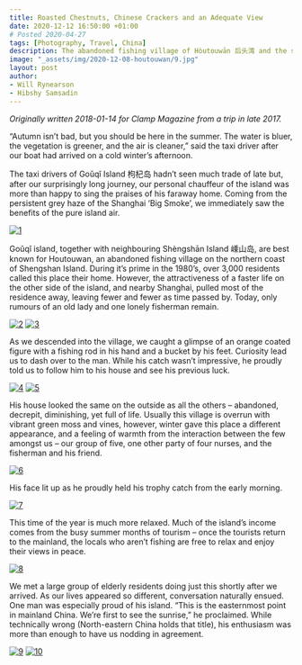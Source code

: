 ```yaml
---
title: Roasted Chestnuts, Chinese Crackers and an Adequate View
date: 2020-12-12 16:50:00 +01:00
# Posted 2020-04-27
tags: [Photography, Travel, China]
description: The abandoned fishing village of Hòutouwān 后头湾 and the surrounding Shèngshān 嵊山岛 and Goǔqǐ 枸杞岛 islands.
image: "_assets/img/2020-12-08-houtouwan/9.jpg"
layout: post
author: 
- Will Rynearson
- Hibshy Samsadin
---
```

*Originally written 2018-01-14 for Clamp Magazine from a trip in late 2017.*

“Autumn isn’t bad, but you should be here in the summer. The water is bluer, the vegetation is greener, and the air is cleaner,” said the taxi driver after our boat had arrived on a cold winter’s afternoon.

The taxi drivers of Goǔqǐ Island 枸杞岛 hadn’t seen much trade of late but, after our surprisingly long journey, our personal chauffeur of the island was more than happy to sing the praises of his faraway home. Coming from the persistent grey haze of the Shanghai ‘Big Smoke’, we immediately saw the benefits of the pure island air.

[![1](../../assets/img/../../wrynearson.github.io/assets/img/2020-12-08-houtouwan/1.jpg)](../../assets/img/../../wrynearson.github.io/assets/img/2020-12-08-houtouwan/1.jpg)

Goǔqǐ island, together with neighbouring Shèngshān Island 嵊山岛, are best known for Houtouwan, an abandoned fishing village on the northern coast of Shengshan Island. During it’s prime in the 1980’s, over 3,000 residents called this place their home. However, the attractiveness of a faster life on the other side of the island, and nearby Shanghai, pulled most of the residence away, leaving fewer and fewer as time passed by. Today, only rumours of an old lady and one lonely fisherman remain.

[![2](../../assets/img/../../wrynearson.github.io/assets/img/2020-12-08-houtouwan/2.jpg)](../../assets/img/../../wrynearson.github.io/assets/img/2020-12-08-houtouwan/2.jpg)
[![3](../../assets/img/../../wrynearson.github.io/assets/img/2020-12-08-houtouwan/3.jpg)](../../assets/img/../../wrynearson.github.io/assets/img/2020-12-08-houtouwan/3.jpg)

As we descended into the village, we caught a glimpse of an orange coated figure with a fishing rod in his hand and a bucket by his feet. Curiosity lead us to dash over to the man. While his catch wasn’t impressive, he proudly told us to follow him to his house and see his previous luck.

[![4](../../assets/img/../../wrynearson.github.io/assets/img/2020-12-08-houtouwan/4.jpg)](../../assets/img/../../wrynearson.github.io/assets/img/2020-12-08-houtouwan/4.jpg)
[![5](../../assets/img/../../wrynearson.github.io/assets/img/2020-12-08-houtouwan/5.jpg)](../../assets/img/../../wrynearson.github.io/assets/img/2020-12-08-houtouwan/5.jpg)

His house looked the same on the outside as all the others – abandoned, decrepit, diminishing, yet full of life. Usually this village is overrun with vibrant green moss and vines, however, winter gave this place a different appearance, and a feeling of warmth from the interaction between the few amongst us – our group of five, one other party of four nurses, and the fisherman and his friend.

[![6](../../assets/img/../../wrynearson.github.io/assets/img/2020-12-08-houtouwan/6.jpg)](../../assets/img/../../wrynearson.github.io/assets/img/2020-12-08-houtouwan/6.jpg)

His face lit up as he proudly held his trophy catch from the early morning.

[![7](../../assets/img/../../wrynearson.github.io/assets/img/2020-12-08-houtouwan/7.jpg)](../../assets/img/../../wrynearson.github.io/assets/img/2020-12-08-houtouwan/7.jpg)

This time of the year is much more relaxed. Much of the island’s income comes from the busy summer months of tourism – once the tourists return to the mainland, the locals who aren’t fishing are free to relax and enjoy their views in peace.

[![8](../../assets/img/../../wrynearson.github.io/assets/img/2020-12-08-houtouwan/8.jpg)](../../assets/img/../../wrynearson.github.io/assets/img/2020-12-08-houtouwan/8.jpg)

We met a large group of elderly residents doing just this shortly after we arrived. As our lives appeared so different, conversation naturally ensued. One man was especially proud of his island. “This is the easternmost point in mainland China. We’re first to see the sunrise,” he proclaimed. While technically wrong (North-eastern China holds that title), his enthusiasm was more than enough to have us nodding in agreement.

[![9](../../assets/img/../../wrynearson.github.io/assets/img/2020-12-08-houtouwan/9.jpg)](../../assets/img/../../wrynearson.github.io/assets/img/2020-12-08-houtouwan/9.jpg)
[![10](../../assets/img/../../wrynearson.github.io/assets/img/2020-12-08-houtouwan/10.jpg)](../../assets/img/../../wrynearson.github.io/assets/img/2020-12-08-houtouwan/10.jpg)
